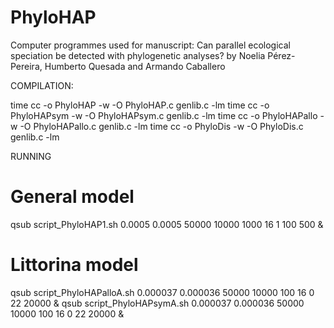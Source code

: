 # PhyloHAP
Computer programmes used for manuscript: Can parallel ecological speciation be detected with phylogenetic analyses? by Noelia Pérez-Pereira, Humberto Quesada and Armando Caballero

COMPILATION:

time cc -o PhyloHAP -w -O PhyloHAP.c genlib.c -lm
time cc -o PhyloHAPsym -w -O PhyloHAPsym.c genlib.c -lm
time cc -o PhyloHAPallo -w -O PhyloHAPallo.c genlib.c -lm
time cc -o PhyloDis -w -O PhyloDis.c genlib.c -lm

RUNNING

# General model
qsub script_PhyloHAP1.sh 0.0005 0.0005 50000 10000 1000 16 1 100 500 &

# Littorina model
qsub script_PhyloHAPalloA.sh 0.000037 0.000036 50000 10000 100 16 0 22 20000 &
qsub script_PhyloHAPsymA.sh 0.000037 0.000036 50000 10000 100 16 0 22 20000 &
